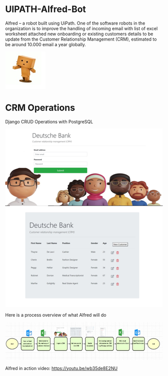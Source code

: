 # UIPATH-Alfred-Bot
Alfred – a robot built using UiPath. One of the software robots in the organization is to improve the handling of incoming email with list of excel worksheet attached new onboarding or existing customers details to be update from the Customer Relationship Management (CRM), estimated to be around 10.000 email a year globally.

![alt text](https://github.com/bacdillon/UIPATH-Alfred-Bot/blob/main/alfred-bot.jpg)

# CRM Operations
Django CRUD Operations with PostgreSQL

![alt text](https://github.com/bacdillon/UIPATH-Alfred-Bot/blob/main/main.JPG)
![alt text](https://github.com/bacdillon/UIPATH-Alfred-Bot/blob/main/01.JPG)

Here is a process overview of what Alfred will do

![alt text](https://github.com/bacdillon/UIPATH-Alfred-Bot/blob/main/Overview.jpg)

Alfred in action
video: https://youtu.be/wb35de8E2NU

